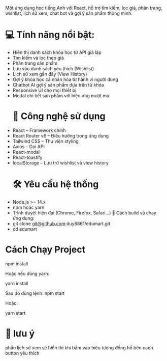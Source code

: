 Một ứng dụng học tiếng Anh với React, hỗ trợ tìm kiếm, lọc giá, phân trang, wishlist, lịch sử xem, chat bot và gợi ý sản phẩm thông minh.

# 💻 Tính năng nổi bật:

- Hiển thị danh sách khóa học từ API giả lập
- Tìm kiếm và lọc theo giá
- Phân trang sản phẩm
- Lưu vào danh sách yêu thích (Wishlist)
- Lịch sử xem gần đây (View History)
- Gợi ý khóa học cá nhân hóa từ hành vi người dùng
- Chatbot AI gợi ý sản phẩm dựa trên từ khóa
- Responsive UI cho mọi thiết bị
- Modal chi tiết sản phẩm với hiệu ứng mượt mà
  # 🧰 Công nghệ sử dụng
- React – Framework chính
- React Router v6 – Điều hướng trong ứng dụng
- Tailwind CSS – Thư viện styling
- Axios – Gọi API
- React-modal
- React-toastify
- localStorage – Lưu trữ wishlist và view history
  # 🛠️ Yêu cầu hệ thống
- Node.js >= 14.x
- npm hoặc yarn
- Trình duyệt hiện đại (Chrome, Firefox, Safari...)
  🚀 Cách build và chạy ứng dụng:
- git clone git@github.com:duy6861/edumart.git
- cd edumart

# Cách Chạy Project

npm install

Hoặc nếu dùng yarn:

yarn install

Sau đó dùng lệnh:
npm start

Hoặc:

yarn start

# 🔔 lưu ý

phần lịch sử xem sẽ hiển thị khi bấm vào biêu tượng đồng hồ bên cạnh button yêu thích

